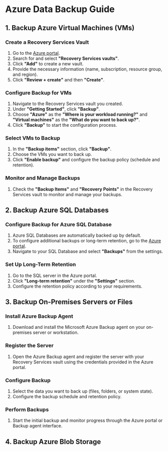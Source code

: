 # Azure Data Backup Guide

## 1. Backup Azure Virtual Machines (VMs)

### Create a Recovery Services Vault
1. Go to the [Azure portal](https://portal.azure.com).
2. Search for and select **"Recovery Services vaults"**.
3. Click **"Add"** to create a new vault.
4. Provide the necessary information (name, subscription, resource group, and region).
5. Click **"Review + create"** and then **"Create"**.

### Configure Backup for VMs
1. Navigate to the Recovery Services vault you created.
2. Under **"Getting Started"**, click **"Backup"**.
3. Choose **"Azure"** as the **"Where is your workload running?"** and **"Virtual machines"** as the **"What do you want to back up?"**.
4. Click **"Backup"** to start the configuration process.

### Select VMs to Backup
1. In the **"Backup items"** section, click **"Backup"**.
2. Choose the VMs you want to back up.
3. Click **"Enable backup"** and configure the backup policy (schedule and retention).

### Monitor and Manage Backups
1. Check the **"Backup Items"** and **"Recovery Points"** in the Recovery Services vault to monitor and manage your backups.

## 2. Backup Azure SQL Databases

### Configure Backup for Azure SQL Database
1. Azure SQL Databases are automatically backed up by default.
2. To configure additional backups or long-term retention, go to the [Azure portal](https://portal.azure.com).
3. Navigate to your SQL Database and select **"Backups"** from the settings.

### Set Up Long-Term Retention
1. Go to the SQL server in the Azure portal.
2. Click **"Long-term retention"** under the **"Settings"** section.
3. Configure the retention policy according to your requirements.

## 3. Backup On-Premises Servers or Files

### Install Azure Backup Agent
1. Download and install the Microsoft Azure Backup agent on your on-premises server or workstation.

### Register the Server
1. Open the Azure Backup agent and register the server with your Recovery Services vault using the credentials provided in the Azure portal.

### Configure Backup
1. Select the data you want to back up (files, folders, or system state).
2. Configure the backup schedule and retention policy.

### Perform Backups
1. Start the initial backup and monitor progress through the Azure portal or Backup agent interface.

## 4. Backup Azure Blob Storage

###
